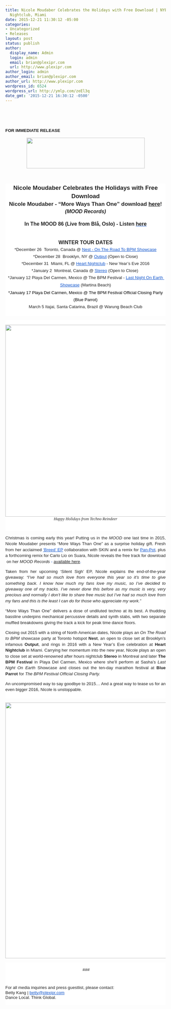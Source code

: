 ```yaml
---
title: Nicole Moudaber Celebrates the Holidays with Free Download | NYE 2016 @ Heart
  Nightclub, Miami
date: 2015-12-21 11:30:12 -05:00
categories:
- Uncategorized
- Releases
layout: post
status: publish
author:
  display_name: Admin
  login: admin
  email: brian@plexipr.com
  url: http://www.plexipr.com
author_login: admin
author_email: brian@plexipr.com
author_url: http://www.plexipr.com
wordpress_id: 6524
wordpress_url: http://ymlp.com/zeEl3q
date_gmt: '2015-12-21 16:30:12 -0500'
---
```


<p><html><br />
<head><br />
<meta http-equiv="Content-Type" content="text/html; charset=UTF-8"/></head><br />
<body>
<div><span style="font-size: 10pt;"><b><span style="font-family: arial, helvetica, sans-serif;">FOR IMMEDIATE RELEASE</span></b></span></div>
<div style="text-align: center;"><b><span style="font-size: 10pt;"><span style="font-family: arial, helvetica, sans-serif;"><br /></span></span></b></div>
<div style="text-align: center;"><b><span style="font-size: 10pt;"><span style="font-size: 12pt;"><span style="font-family: arial, helvetica, sans-serif;"><img style="border: 0pt none;" width="371" height="96" src="http://img.ymlp.com/plexipr_plexiprplexiprNicoleMoudaberLogo1.jpg" /></span></span></span></b></div>
<div style="text-align: center;">&nbsp;</div>
<div style="text-align: center;"><b><span style="font-size: 10pt;"><span style="font-size: 12pt;"><span style="font-family: arial, helvetica, sans-serif;"><br /></span></span></span></b></div>
<div style="text-align: center;">
<div style="color: #222222; font-size: 12.8000001907349px; font-family: ArialMT; background-color: #ffffff;" align="CENTER"><span id="docs-internal-guid-727d0447-8a72-9997-18e0-1256896bccfc"></p>
<div dir="ltr" style="line-height: 1.38; margin-top: 0pt; margin-bottom: 0pt; text-align: center;"><span id="docs-internal-guid-c2b9bfe8-b5b5-5d5b-2c7f-0d769118f299"></p>
<div style="line-height: 1.38; margin-top: 0pt; margin-bottom: 0pt; text-align: center;" dir="ltr"><span style="font-size: 18.6667px; font-family: Arial; color: #222222; font-weight: 700; vertical-align: baseline; white-space: pre-wrap; background-color: #ffffff;">Nicole Moudaber Celebrates the Holidays with Free Download</span></div>
<div style="line-height: 1.38; margin-top: 0pt; margin-bottom: 0pt; text-align: center;" dir="ltr"><span style="font-size: 17.3333px; font-family: Arial; color: #222222; font-weight: 700; vertical-align: baseline; white-space: pre-wrap; background-color: #ffffff;">Nicole Moudaber - &ldquo;More Ways Than One&rdquo; download </span><span style="text-decoration: underline; font-size: 17.3333px; font-family: Arial; color: #1155cc; font-weight: 700; vertical-align: baseline; white-space: pre-wrap; background-color: #ffffff;"><a href="https://soundcloud.com/moodrecords/nicole-moudaber-more-ways-than-one-original-mix-free-download-1">here</a></span><span style="font-size: 17.3333px; font-family: Arial; font-weight: 700; vertical-align: baseline; white-space: pre-wrap; background-color: #ffffff;">!</span></div>
<div style="line-height: 1.38; margin-top: 0pt; margin-bottom: 0pt; text-align: center;" dir="ltr"><span style="font-size: 16px; font-family: Arial; color: #222222; font-weight: 700; font-style: italic; vertical-align: baseline; white-space: pre-wrap; background-color: #ffffff;">(MOOD Records)</span></div>
<div style="font-family: ArialMT; line-height: 1.38; margin-top: 0pt; margin-bottom: 0pt;" dir="ltr">&nbsp;</div>
<div style="font-family: ArialMT; line-height: 1.38; margin-top: 0pt; margin-bottom: 0pt;" dir="ltr"><span style="color: #222222; text-align: center; font-size: 16px; font-family: Arial; font-weight: 700; vertical-align: baseline; white-space: pre-wrap; background-color: #ffffff;">In The MOOD 86 (</span><span style="color: #222222; text-align: center; font-size: 16px; font-family: Arial; font-weight: 700; vertical-align: baseline; white-space: pre-wrap;">Live from Bl&aring;, Oslo)</span><span style="color: #222222; text-align: center; font-size: 16px; font-family: Arial; vertical-align: baseline; white-space: pre-wrap;"> </span><span style="color: #222222; text-align: center; font-size: 16px; font-family: Arial; font-weight: 700; vertical-align: baseline; white-space: pre-wrap; background-color: #ffffff;">- Listen </span><span style="text-align: center; font-size: 16px; font-family: Arial; color: #1155cc; font-weight: 700; vertical-align: baseline; white-space: pre-wrap; background-color: #ffffff; text-decoration: underline;"><a href="https://www.mixcloud.com/nicolemoudaber/in-the-mood-episode-86-live-from-bl%C3%A5-oslo/" style="text-decoration: none;">here</a></span></div>
<div style="font-family: ArialMT; line-height: 1.38; margin-top: 0pt; margin-bottom: 0pt;" dir="ltr">&nbsp;</div>
<div style="font-family: ArialMT; line-height: 1.38; margin-top: 0pt; margin-bottom: 0pt;" dir="ltr">&nbsp;</div>
<div style="line-height: 1.38; margin-top: 0pt; margin-bottom: 0pt;" dir="ltr">
<div dir="ltr" style="color: #222222; font-size: 13px; text-align: center; line-height: 1.38; margin-top: 0pt; margin-bottom: 0pt;"><span style="font-weight: 700; vertical-align: baseline; white-space: pre-wrap; background-color: #ffffff;"><span style="font-size: 12pt;"><span style="font-family: arial, helvetica, sans-serif;">WINTER TOUR DATES</span></span></span></div>
<div dir="ltr" style="font-family: ArialMT; color: #222222; font-size: 13px; text-align: center; line-height: 1.656; margin-top: 0pt; margin-bottom: 0pt;"><span style="font-size: 13.3333px; font-family: Arial; vertical-align: baseline; white-space: pre-wrap; background-color: #ffffff;">*December 26 &nbsp;Toronto, Canada @</span><a href="http://www.wantickets.com/Events/ShowEvent.aspx?eventId=193985" style="text-decoration: none;"><span style="font-size: 13.3333px; font-family: Arial; color: #222222; vertical-align: baseline; white-space: pre-wrap; background-color: #ffffff;"> </span><span style="font-size: 13.3333px; font-family: Arial; color: #1155cc; vertical-align: baseline; white-space: pre-wrap; background-color: #ffffff; text-decoration: underline;">Nest - On The Road To BPM Showcase</span></a></div>
<div dir="ltr" style="font-family: ArialMT; color: #222222; font-size: 13px; text-align: center; line-height: 1.656; margin-top: 0pt; margin-bottom: 0pt;"><span style="font-size: 13.3333px; font-family: Arial; vertical-align: baseline; white-space: pre-wrap; background-color: #ffffff;">*December 28 &nbsp;Brooklyn, NY @</span><a href="http://www.residentadvisor.net/event.aspx?771905" style="text-decoration: none;"><span style="font-size: 13.3333px; font-family: Arial; color: #222222; vertical-align: baseline; white-space: pre-wrap; background-color: #ffffff;"> </span><span style="font-size: 13.3333px; font-family: Arial; color: #1155cc; vertical-align: baseline; white-space: pre-wrap; background-color: #ffffff; text-decoration: underline;">Output</span></a><span style="font-size: 13.3333px; font-family: Arial; vertical-align: baseline; white-space: pre-wrap; background-color: #ffffff;"> (Open to Close)</span></div>
<div dir="ltr" style="font-family: ArialMT; color: #222222; font-size: 13px; text-align: center; line-height: 1.656; margin-top: 0pt; margin-bottom: 0pt;"><span style="font-size: 13.3333px; font-family: Arial; vertical-align: baseline; white-space: pre-wrap; background-color: #ffffff;">*December 31 &nbsp;Miami, FL @</span><a href="http://www.residentadvisor.net/event.aspx?772454" style="text-decoration: none;"><span style="font-size: 13.3333px; font-family: Arial; color: #222222; vertical-align: baseline; white-space: pre-wrap; background-color: #ffffff;"> </span><span style="font-size: 13.3333px; font-family: Arial; color: #1155cc; vertical-align: baseline; white-space: pre-wrap; background-color: #ffffff; text-decoration: underline;">Heart Nightclub</span></a><span style="font-size: 13.3333px; font-family: Arial; vertical-align: baseline; white-space: pre-wrap; background-color: #ffffff;"> - New Year&rsquo;s Eve 2016</span></div>
<div dir="ltr" style="font-family: ArialMT; color: #222222; font-size: 13px; text-align: center; line-height: 1.656; margin-top: 0pt; margin-bottom: 0pt;"><span style="font-size: 13.3333px; font-family: Arial; vertical-align: baseline; white-space: pre-wrap; background-color: #ffffff;">*January 2 &nbsp;Montreal, Canada @ </span><a href="http://stereo.wantickets.com/Events/193847/DAY-2-NICOLE-MOUDABER-ALL-NIGHT-LONG/" style="text-decoration: none;"><span style="font-size: 13.3333px; font-family: Arial; color: #1155cc; vertical-align: baseline; white-space: pre-wrap; background-color: #ffffff; text-decoration: underline;">Stereo</span></a><span style="font-size: 13.3333px; font-family: Arial; vertical-align: baseline; white-space: pre-wrap; background-color: #ffffff;"> (Open to Close) </span></div>
<div dir="ltr" style="font-family: ArialMT; color: #222222; font-size: 13px; line-height: 1.656; margin-top: 0pt; margin-bottom: 0pt; text-align: center;"><span style="font-size: 13.3333px; font-family: Arial; vertical-align: baseline; white-space: pre-wrap; background-color: #ffffff;">*January 12 Playa Del Carmen, Mexico @ The BPM Festival - </span><span style="font-family: Arial; font-size: 13.3333px; color: #1155cc; vertical-align: baseline; white-space: pre-wrap; background-color: #ffffff; text-decoration: underline;">Last Night On Earth Showcase</span><span style="font-family: Arial; font-size: 13.3333px; color: #1155cc; vertical-align: baseline; white-space: pre-wrap; background-color: #ffffff;"> <span style="color: #222222; font-size: 13.3333px; line-height: 24.5333px;">(Martina Beach)</span></span></div>
<div dir="ltr" style="font-family: ArialMT; color: #222222; font-size: 13px; line-height: 1.656; margin-top: 0pt; margin-bottom: 0pt; text-align: center;"><span style="font-size: 13.3333px; vertical-align: baseline; white-space: pre-wrap; background-color: #ffffff;"><span style="color: #000000;"><span style="font-family: arial, helvetica, sans-serif;">*January 17 Playa Del Carmen, Mexico @ The BPM Festival Official Closing Party (Blue Parrot)</span></span></span></div>
<div dir="ltr" style="font-family: ArialMT; color: #222222; font-size: 13px; line-height: 1.656; margin-top: 0pt; margin-bottom: 0pt; text-align: center;"><span style="font-size: 13.3333px; font-family: Arial; vertical-align: baseline; white-space: pre-wrap; background-color: #ffffff;">March 5 Itajai, </span><span style="font-size: 13.3333px; font-family: Arial; vertical-align: baseline; white-space: pre-wrap;">Santa Catarina,</span><span style="font-size: 13.3333px; font-family: Arial; vertical-align: baseline; white-space: pre-wrap; background-color: #ffffff;"> Brazil @ Warung Beach Club</span></div>
<div style="font-family: ArialMT;">&nbsp;</div>
</div>
<p></span></div>
<div dir="ltr" style="line-height: 1.38; margin-top: 0pt; margin-bottom: 0pt; text-align: center;"><span id="docs-internal-guid-14a6bf20-3589-c9a3-f2ac-76eceae42b33"> </span></div>
<p></span></div>
<div style="color: #222222; font-size: 12.8000001907349px; font-family: ArialMT; background-color: #ffffff;" align="CENTER">&nbsp;</div>
<div style="color: #222222; font-size: 12.8000001907349px; font-family: ArialMT; background-color: #ffffff;" align="CENTER"><img height="600" src="http://img.ymlp.com/plexipr_NMXMAS_1.jpg" width="600" style="border: 0pt none;" /></div>
<div style="color: #222222; font-size: 12.8000001907349px; font-family: ArialMT; background-color: #ffffff;" align="CENTER"><i>Happy Holidays from Techno Reindeer</i></div>
<div style="color: #222222; font-size: 12.8000001907349px; font-family: ArialMT; background-color: #ffffff;" align="CENTER">&nbsp;</div>
<div style="color: #222222; font-size: 12.8000001907349px; font-family: ArialMT; background-color: #ffffff;" align="CENTER">&nbsp;</div>
<div style="color: #222222; font-size: 12.8px; font-family: ArialMT; text-align: justify; background-color: #ffffff;"><span id="docs-internal-guid-14a6bf20-358a-6f94-e08b-b28692975a2b"></p>
<div style="line-height: 1.38; margin-top: 0pt; margin-bottom: 0pt; text-align: justify;" dir="ltr"><span id="docs-internal-guid-c2b9bfe8-b5b5-14dc-0aef-503190de1055"></p>
<div style="line-height: 1.38; margin-top: 0pt; margin-bottom: 0pt; text-align: justify;" dir="ltr"><span style="font-size: 13.3333px; font-family: Arial; vertical-align: baseline; white-space: pre-wrap;">Christmas is coming early this year! Putting us in the </span><span style="font-size: 13.3333px; font-family: Arial; font-style: italic; vertical-align: baseline; white-space: pre-wrap;">MOOD</span><span style="font-size: 13.3333px; font-family: Arial; vertical-align: baseline; white-space: pre-wrap;"> one last time in 2015, Nicole Moudaber presents &ldquo;More Ways Than One&rdquo; as a surprise holiday gift. Fresh from her acclaimed </span><a style="text-decoration: none;" href="http://classic.beatport.com/release/breed/1586836"><span style="font-size: 13.3333px; font-family: Arial; color: #1155cc; vertical-align: baseline; white-space: pre-wrap; text-decoration: underline;">&lsquo;Breed&rsquo; EP</span></a><span style="font-size: 13.3333px; font-family: Arial; vertical-align: baseline; white-space: pre-wrap;"> collaboration with SKIN and a remix for </span><a style="text-decoration: none;" href="https://pro.beatport.com/track/your-attention-nicole-moudaber-remix/7295336"><span style="font-size: 13.3333px; font-family: Arial; color: #1155cc; vertical-align: baseline; white-space: pre-wrap; text-decoration: underline;">Pan-Pot</span></a><span style="font-size: 13.3333px; font-family: Arial; vertical-align: baseline; white-space: pre-wrap;">, plus a forthcoming remix for Carlo Lio on Suara, Nicole reveals the free track for download &nbsp;on her </span><span style="font-size: 13.3333px; font-family: Arial; font-style: italic; vertical-align: baseline; white-space: pre-wrap;">MOOD Records</span><span style="font-size: 13.3333px; font-family: Arial; vertical-align: baseline; white-space: pre-wrap;"><span style="color: #222222;"> </span><span style="color: #1155cc;">- <a href="https://soundcloud.com/moodrecords/nicole-moudaber-more-ways-than-one-original-mix-free-download-1">available here</a>.</span></span></div>
<p></p>
<div style="line-height: 1.38; margin-top: 0pt; margin-bottom: 0pt; text-align: justify;" dir="ltr"><span style="font-size: 13.3333px; font-family: Arial; vertical-align: baseline; white-space: pre-wrap;">Taken from her upcoming &lsquo;Silent Sigh&rsquo; EP, Nicole explains the end-of-the-year giveaway: </span><span style="font-size: 13.3333px; font-family: Arial; font-style: italic; vertical-align: baseline; white-space: pre-wrap;">&ldquo;I&rsquo;ve had so much love from everyone this year so it&rsquo;s time to give something back. I know how much my fans love my music, so I&rsquo;ve decided to giveaway one of my tracks. I&rsquo;ve never done this before as my music is very, very precious and normally I don&rsquo;t like to share free music but I&rsquo;ve had so much love from my fans and this is the least I can do for those who appreciate my work.&rdquo;</span></div>
<p></p>
<div style="line-height: 1.38; margin-top: 0pt; margin-bottom: 0pt; text-align: justify;" dir="ltr"><span style="font-size: 13.3333px; font-family: Arial; vertical-align: baseline; white-space: pre-wrap;">&ldquo;More Ways Than One&rdquo; delivers a dose of undiluted techno at its best. A thudding bassline underpins mechanical percussive details and synth stabs, with two separate muffled breakdowns giving the track a kick for peak time dance floors.</span></div>
<p></p>
<div style="line-height: 1.38; margin-top: 0pt; margin-bottom: 0pt; text-align: justify;" dir="ltr"><span style="font-size: 13.3333px; font-family: Arial; vertical-align: baseline; white-space: pre-wrap;">Closing out 2015 with a string of North American dates, Nicole plays an </span><span style="font-size: 13.3333px; font-family: Arial; font-style: italic; vertical-align: baseline; white-space: pre-wrap;">On The Road to BPM</span><span style="font-size: 13.3333px; font-family: Arial; vertical-align: baseline; white-space: pre-wrap;"> showcase party at Toronto hotspot </span><span style="font-size: 13.3333px; font-family: Arial; font-weight: 700; vertical-align: baseline; white-space: pre-wrap;">Nest</span><span style="font-size: 13.3333px; font-family: Arial; vertical-align: baseline; white-space: pre-wrap;">, an open to close set at Brooklyn&rsquo;s infamous </span><span style="font-size: 13.3333px; font-family: Arial; font-weight: 700; vertical-align: baseline; white-space: pre-wrap;">Output</span><span style="font-size: 13.3333px; font-family: Arial; vertical-align: baseline; white-space: pre-wrap;">, and rings in 2016 with a New Year&rsquo;s Eve celebration at </span><span style="font-size: 13.3333px; font-family: Arial; font-weight: 700; vertical-align: baseline; white-space: pre-wrap;">Heart Nightclub</span><span style="font-size: 13.3333px; font-family: Arial; vertical-align: baseline; white-space: pre-wrap;"> in Miami. Carrying her momentum into the new year, Nicole plays an open to close set at world-renowned after hours nightclub <b>Stereo</b> in Montreal and later </span><span style="font-size: 13.3333px; font-family: Arial; font-weight: 700; vertical-align: baseline; white-space: pre-wrap;">The BPM Festival </span><span style="font-size: 13.3333px; font-family: Arial; vertical-align: baseline; white-space: pre-wrap;">in Playa Del Carmen, Mexico where she&rsquo;ll perform at Sasha&rsquo;s </span><span style="font-size: 13.3333px; font-family: Arial; font-style: italic; vertical-align: baseline; white-space: pre-wrap;">Last Night On Earth </span><span style="font-size: 13.3333px; font-family: Arial; vertical-align: baseline; white-space: pre-wrap;">Showcase and closes out the ten-day marathon festival at <b>Blue Parrot</b> for <i>The BPM Festival Official Closing Party.</i></span></div>
<p></p>
<div style="line-height: 1.38; margin-top: 0pt; margin-bottom: 0pt; text-align: justify;" dir="ltr"><span style="font-size: 13.3333px; font-family: Arial; vertical-align: baseline; white-space: pre-wrap;">An uncompromised way to say goodbye to 2015&hellip; And a great way to tease us for an even bigger 2016, Nicole is unstoppable. </span></div>
<div style="line-height: 1.38; margin-top: 0pt; margin-bottom: 0pt;" dir="ltr">&nbsp;</div>
<p></span></div>
<p></span></div>
<div style="color: #222222; font-size: 12.8000001907349px; font-family: ArialMT; background-color: #ffffff;" align="CENTER"><span id="docs-internal-guid-727d0447-8a74-180c-1eb4-4092d7b32e5b"></p>
<div style="font-family: ArialMT;"><img src="http://img.ymlp.com/plexipr_NicoleMoudaberNYEMiami_1.jpg" height="800" width="800" style="border: 0pt none;" /></div>
<p></span></div>
</div>
<div style="text-align: justify;">
<div style="line-height: 1.15; margin-top: 0pt; margin-bottom: 0pt; text-align: justify;" dir="ltr">
<div style="color: #222222; font-family: arial, sans-serif; font-size: 13px; background-color: #ffffff;">
<div>
<div dir="ltr" style="line-height: 1.15; text-align: center; margin-bottom: 0pt; margin-top: 0pt;">&nbsp;</div>
<div dir="ltr" style="line-height: 1.15; text-align: center; margin-bottom: 0pt; margin-top: 0pt;"><span style="font-size: 10pt;"><span style="font-size: 10pt;"><span style="font-family: arial, helvetica, sans-serif;">&nbsp;###</span></span></span></div>
<p><span style="font-family: arial, helvetica, sans-serif;"><span style="font-size: 10pt;"><br style="text-align: center;" /> </span> </span></p>
<div dir="ltr" style="line-height: 1.15; margin-bottom: 0pt; margin-top: 0pt;"><span style="font-size: 10pt;"><span style="font-size: 10pt;"><span style="font-family: arial, helvetica, sans-serif;">For all media inquiries and press guestlist, please contact:</span></span></span></div>
<div dir="ltr" style="line-height: 1.15; margin-bottom: 0pt; margin-top: 0pt;"><span style="font-size: 10pt;"><span style="font-size: 10pt;"><span style="font-family: arial, helvetica, sans-serif;">Betty Kang |&nbsp;<a href="mailto:betty@plexipr.com" target="_blank" style="color: #1155cc;">betty@plexipr.com</a></span></span></span></div>
<div dir="ltr" style="line-height: 1.15; margin-bottom: 0pt; margin-top: 0pt;"><span style="line-height: 1.15;"><span style="font-size: 10pt;"><span style="font-size: 10pt;"><span style="font-family: arial, helvetica, sans-serif;">Dance Local. Think Global.</span></span></span></span></div>
<div dir="ltr" style="line-height: 1.15; margin-bottom: 0pt; margin-top: 0pt;"><span style="font-size: 10pt;"><span style="font-size: 10pt;"><span style="font-family: arial, helvetica, sans-serif;">&nbsp;</span></span></span></div>
</div>
</div>
</div>
</div>
<p></body><br />
</html></p>
